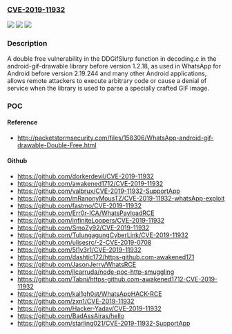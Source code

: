 ### [CVE-2019-11932](https://cve.mitre.org/cgi-bin/cvename.cgi?name=CVE-2019-11932)
![](https://img.shields.io/static/v1?label=Product&message=android-gif-drawable&color=blue)
![](https://img.shields.io/static/v1?label=Version&message=%3C%201.2.18%20&color=brighgreen)
![](https://img.shields.io/static/v1?label=Vulnerability&message=Double%20free%20(CWE-415)&color=brighgreen)

### Description

A double free vulnerability in the DDGifSlurp function in decoding.c in the android-gif-drawable library before version 1.2.18, as used in WhatsApp for Android before version 2.19.244 and many other Android applications, allows remote attackers to execute arbitrary code or cause a denial of service when the library is used to parse a specially crafted GIF image.

### POC

#### Reference
- http://packetstormsecurity.com/files/158306/WhatsApp-android-gif-drawable-Double-Free.html

#### Github
- https://github.com/dorkerdevil/CVE-2019-11932
- https://github.com/awakened1712/CVE-2019-11932
- https://github.com/valbrux/CVE-2019-11932-SupportApp
- https://github.com/mRanonyMousTZ/CVE-2019-11932-whatsApp-exploit
- https://github.com/fastmo/CVE-2019-11932
- https://github.com/Err0r-ICA/WhatsPayloadRCE
- https://github.com/infiniteLoopers/CVE-2019-11932
- https://github.com/SmoZy92/CVE-2019-11932
- https://github.com/TulungagungCyberLink/CVE-2019-11932
- https://github.com/ulisesrc/-2-CVE-2019-0708
- https://github.com/5l1v3r1/CVE-2019-11932
- https://github.com/dashtic172/https-github.com-awakened171
- https://github.com/JasonJerry/WhatsRCE
- https://github.com/jlcarruda/node-poc-http-smuggling
- https://github.com/Tabni/https-github.com-awakened1712-CVE-2019-11932
- https://github.com/kal1gh0st/WhatsAppHACK-RCE
- https://github.com/zxn1/CVE-2019-11932
- https://github.com/Hacker-Yadav/CVE-2019-11932
- https://github.com/BadAssAiras/hello
- https://github.com/starling021/CVE-2019-11932-SupportApp

